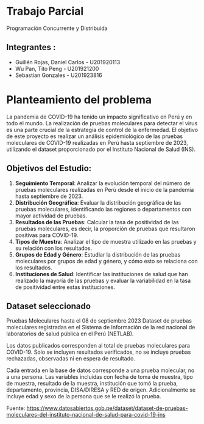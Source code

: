 # Trabajo Parcial
Programación Concurrente y Distribuida

## Integrantes :
- Guillén Rojas, Daniel Carlos	-	U201920113
- Wu Pan, Tito Peng 	-		U201921200
- Sebastian Gonzales	-		U201923816

# Planteamiento del problema

La pandemia de COVID-19 ha tenido un impacto significativo en Perú y en todo el mundo. La realización de pruebas moleculares para detectar el virus es una parte crucial de la estrategia de control de la enfermedad. El objetivo de este proyecto es realizar un análisis epidemiológico de las pruebas moleculares de COVID-19 realizadas en Perú hasta septiembre de 2023, utilizando el dataset proporcionado por el Instituto Nacional de Salud (INS).

## Objetivos del Estudio:
1. **Seguimiento Temporal**: Analizar la evolución temporal del número de pruebas moleculares realizadas en Perú desde el inicio de la pandemia hasta septiembre de 2023.
2. **Distribución Geográfica**: Evaluar la distribución geográfica de las pruebas moleculares, identificando las regiones o departamentos con mayor actividad de pruebas.
3. **Resultados de las Pruebas**: Calcular la tasa de positividad de las pruebas moleculares, es decir, la proporción de pruebas que resultaron positivas para COVID-19.
4. **Tipos de Muestra**: Analizar el tipo de muestra utilizado en las pruebas y su relación con los resultados.
5. **Grupos de Edad y Género**: Estudiar la distribución de las pruebas moleculares por grupos de edad y género, y cómo esto se relaciona con los resultados.
6. **Instituciones de Salud**: Identificar las instituciones de salud que han realizado la mayoría de las pruebas y evaluar la variabilidad en la tasa de positividad entre estas instituciones.

## Dataset seleccionado
Pruebas Moleculares hasta el 08 de septiembre 2023
Dataset de pruebas moleculares registradas en el Sistema de Información de la red nacional de laboratorios de salud pública en el Perú (NETLAB).

Los datos publicados corresponden al total de pruebas moleculares para COVID-19. Solo se incluyen resultados verificados, no se incluye pruebas rechazadas, observadas ni en espera de resultado.

Cada entrada en la base de datos corresponde a una prueba molecular, no a una persona. Las variables incluidas con fecha de toma de muestra, tipo de muestra, resultado de la muestra, institución que tomó la prueba, departamento, provincia, DISA/DIRESA y RED de origen. Adicionalmente se incluye edad y sexo de la persona que se le realizó la prueba.

Fuente: https://www.datosabiertos.gob.pe/dataset/dataset-de-pruebas-moleculares-del-instituto-nacional-de-salud-para-covid-19-ins 

